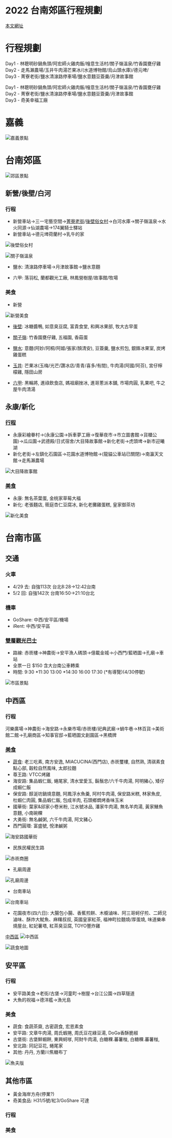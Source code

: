 # 2022 台南郊區行程規劃

[本文網址](https://github.com/rwlin/TravelPlan/blob/master/0-Plan/20221008-台南郊區.md)

# 行程規劃

Day1 - 林聰明砂鍋魚頭/阿宏師火雞肉飯/檜意生活村/關子嶺溫泉/竹香園甕仔雞  
Day2 - 走馬瀨農場/玉井牛肉湯芒果冰/(水道博物館/烏山頭水庫)/德元啤/  
Day3 - 菁寮老街/鹽水清湶路停車場/鹽水意麵豆簽羹/月津故事館

Day1 - 林聰明砂鍋魚頭/阿宏師火雞肉飯/檜意生活村/關子嶺溫泉/竹香園甕仔雞  
Day2 - 菁寮老街/鹽水清湶路停車場/鹽水意麵豆簽羹/月津故事館  
Day3 - 奇美幸福工廠


# 嘉義

![嘉義景點](https://pic.pimg.tw/anrine910070/1649851231-3223160927-g.jpg)

# 台南郊區

![郊區景點](https://pic.pimg.tw/anrine910070/1646044072-2424036880-g.jpg)

## 新營/後壁/白河

### 行程

* 新營車站→三一宅藝空間→[菁寮老街](https://www.darren0322.com/blog/post/jingjing-old-street)/[後壁俗女村](https://mimihan.tw/ordinary-woman-view/)→白河水庫→關子嶺溫泉→水火同源→仙湖農場→174翼騎士驛站
* 新營車站→德元埤荷蘭村→乳牛的家

![後壁俗女村](https://www.darren0322.com/wp-content/uploads/2022/03/1646429976-f4f8a6a3e68a0c55cfcb008554171cb4.jpg)

![關子嶺溫泉](https://www.okweb.asia/wolong15733/UserFiles/intro4_b/c96c40c0986a329f40e3748cb0ec505c.png)

* 鹽水: 清湶路停車場→月津故事館→鹽水意麵

* 六甲: 落羽松, 蘭都觀光工廠, 林鳳營樹屋/故事館/牧場

### 美食

* 新營

![新營美食](https://scontent.ftpe4-1.fna.fbcdn.net/v/t1.6435-9/33776004_1519226154871348_9215821523003113472_n.jpg?_nc_cat=109&ccb=1-5&_nc_sid=8bfeb9&_nc_ohc=csACqAHY1q8AX9tUVXZ&_nc_ht=scontent.ftpe4-1.fna&oh=00_AT9X2-S5LfvyMFIi3UnOz8Znk2NlLFF8gAfo7EupL9mPVA&oe=628F6CE7)

* [後壁](https://boda88.pixnet.net/blog/post/104685359-【後壁美食小吃】台南後壁精選必吃美食，店): 冰糖醬鴨, 如意臭豆腐, 富貴食堂, 和興冰果部, 牧大古早蛋

* [關子嶺](https://sstainan.com/tainan-food-drink/tainan-guanziling-food/): 竹香園甕仔雞, 五福園, 香菇蛋

* [鹽水](https://mei0829.pixnet.net/blog/post/318516146-鹽水小吃美食懶人包-台南鹽水在地人帶路的): 意麵(阿妙/阿桐/阿姬/張家/顏清安), 豆簽羹, 鹽水煎包, 銀鋒冰果室, 炭烤雞蛋糕

* [玉井](https://www.gomaji.com/blog/玉井美食/): 芒果冰(玉梅/光芒/讚冰店/青青/喜多/有間), 牛肉湯(阿國/阿芬), 宮仔檸檬雞, 隱田山房

* [六甲](https://travel.yam.com/article/122467): 黑輪將, 進祿飲食店, 媽祖廟挫冰, 進哥蔥派本舖, 市場肉圓, 乳果吧, 牛之屋牛肉清湯

## 永康/新化

### [行程](https://jatraveling.tw/blog/post/33651)
 
* 永康彩繪眷村→(永康公園→拆車夢工廠→復華夜市→市立圖書館→貨櫃公園)→瓜瓜園→武德殿/日式宿舍/大目降故事館→新化老街→虎頭埤→新市迎曦湖
* 新化老街→左鎮化石園區→花園水道博物館→(龍貓公車站已關閉)→南瀛天文館→走馬瀨農場

![大目降故事館](https://i0.wp.com/img.jatraveling.tw/2020/10/1602579680-0896f655d3156d3c615aeb63ace6a129.jpg?w=1200&ssl=1)

### [美食](https://a4031320.pixnet.net/blog/post/469336898-【食記】台南．新化區．新化老街散步在地美)

* 永康: 無名茶葉蛋, 金桃家草莓大福
* 新化: 老張麵店, 筱庭杏仁豆腐冰, 新化老攤雞蛋糕, 皇家御茶坊

![新化美食](https://pic.pimg.tw/a4031320/1581296993-37638173.jpg)

# 台南市區

## 交通

### 火車
 - 4/29 去:  自強113次 台北8:28→12:42台南
 - 5/2 回: 自強142次 台南16:50→21:10台北
 
### 機車
 - GoShare: 中西/安平區/機場
 - iRent: 中西/安平區
 
### [雙層觀光巴士](https://blog.kkday.com/67440/asia-taiwan-tainan-sightseeing-bus)
 - 路線: 赤崁樓→神農街→安平漁人碼頭→億載金城→小西門/藍晒圖→孔廟→車站
 - 全票一日 $150 含大台南公車轉乘
 - 時間: 9:30 *11:30 13:00 *14:30 16:00 17:30 (*有導覽)(4/30停駛)
 
![市區景點](https://pic.pimg.tw/anrine910070/1601466330-721048327-g.jpg)

## 中西區

### 行程

河樂廣場→神農街→海安路→永樂市場/赤崁樓/祀典武廟→蝸牛巷→林百貨→美術館二館→孔廟商區→知事官邸→藍晒圖文創園區→黑橋牌

### [美食](https://kenalice.tw/blog/post/tainan)

* [蔬食](https://blog.xuite.net/rubyintainan/blog/370643347): 老三吃素, 南方安逸, MIACUCINA(西門店), 赤崁璽樓, 自然熟, 清祺素食點心部, 穀粒自然風味, 太郎拉麵
* 尊王路: VTCC烤雞
* 海安路: 集品蝦仁飯, 蜷尾家, 清水堂愛玉, 鬍鬚忠/六千牛肉湯, 阿明豬心, 矮仔成蝦仁飯
* 保安路: 醇涎坊鍋燒意麵, 阿鳳浮水魚羹, 阿村牛肉湯, 保安路米糕, 林家魚皮, 杜蝦仁肉圓, 集品蝦仁飯, 包成羊肉, 石頭鄉燜烤香味玉米
* 國華街: 葉家&邱家小卷米粉, 江水號冰品, 潘家牛肉湯, 無名羊肉湯, 黃家鱔魚意麵, 小南碗粿
* 大勇街: 無名鹹粥, 六千牛肉湯, 阿文豬心
* 西門圓環: 富盛號, 悅津鹹粥

![海安路國華街](https://i.imgur.com/YB21k36.jpg)

* 民族民權民生路

![赤崁商圈](https://i.imgur.com/FymmBqRh.jpg)

* 孔廟周邊

![孔廟周邊](https://i.imgur.com/tWruPkf.jpg)

* 台南車站

![台南車站](https://i.imgur.com/4Z9MI82.jpg)

* 花園夜市(四六日): 大腸包小腸、香蕉煎餅、木櫥滷味、阿三哥蚵仔煎、二師兄滷味、酥炸大魷魚、麻糬叔叔, 英國皇家紅茶, 福神町拉麵燒/厚蛋燒, 味道樂串燒屋台, 紅妃薯塔, 紅茶臭豆腐, TOYO豐炸雞

[中西區](https://i0.wp.com/www.coolplayers.com.tw/wp-content/uploads/2021/09/1632673851-340c8ff9cf5abcb2fe94fe1026ff7cb5.jpg?ssl=1)
![中西區](https://i0.wp.com/www.coolplayers.com.tw/wp-content/uploads/2021/09/1632673851-340c8ff9cf5abcb2fe94fe1026ff7cb5.jpg?ssl=1)

![蔬食地圖](https://i0.wp.com/www.lifeaholic.tw/wp-content/uploads/2020/09/0822%EF%BD%9C%E5%8F%B0%E5%8D%97%E8%94%AC%E9%A3%9F%E9%A4%90%E5%BB%B3-1.jpg)

## 安平區

### 行程

* 安平路美食→老街/古堡→河童町→樹屋→台江公園→四草隧道
* 大魚的祝福→德洋艦→漁光島

### 美食

* 蔬食: 食蔬茶齋, 古密蔬食, 宏恩素食
* 安平路: 文章牛肉湯, 周氏蝦捲, 周氏豆花綠豆湯, DoGa香酥脆椒
* 古堡街: 古堡鮮蝦餅, 東興蚵嗲, 阿財牛肉湯, 白糖粿.蕃薯椪, 白糖粿.蕃薯椪, 
* 安北路: 同記豆花, 蜷尾家
* 其他: 丹丹, 方蘭川焦糖布丁

![魚夫版](https://i.imgur.com/ZrBHi84.jpg)

## 其他市區

* 黃金海岸方舟(停業?)
* 奇美食品: H31/5號/紅3/GoShare 可達

### 行程

### 美食





